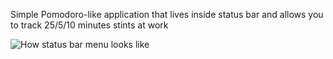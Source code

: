 Simple Pomodoro-like application that lives inside status bar and allows you to track 25/5/10 minutes stints at work

![How status bar menu looks like](http://i.imgur.com/BHyb2QH.png)
